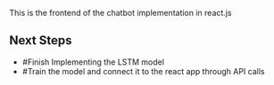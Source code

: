 This is the frontend of the chatbot implementation in react.js

## Next Steps

- #Finish Implementing the LSTM model
- #Train the model and connect it to the react app through API calls
